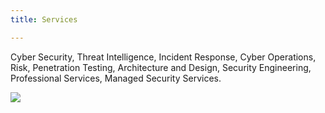```yaml
---
title: Services

---
```

Cyber Security, Threat Intelligence, Incident Response, Cyber Operations, Risk, Penetration Testing, Architecture and Design, Security Engineering, Professional Services, Managed Security Services.

  
![](/uploads/pexels-fauxels-3184465.jpg)